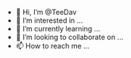 - 👋 Hi, I’m @TeeDav
- 👀 I’m interested in ...
- 🌱 I’m currently learning ...
- 💞️ I’m looking to collaborate on ...
- 📫 How to reach me ...

<!---
TeeDav/TeeDav is a ✨ special ✨ repository because its `README.md` (this file) appears on your GitHub profile.
You can click the Preview link to take a look at your changes.
--->
